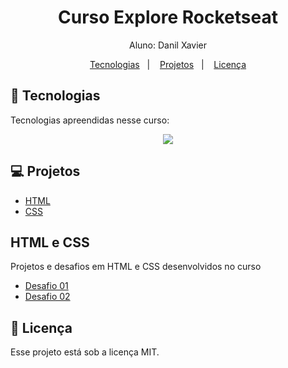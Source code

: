 <h1 align="center"> Curso Explore Rocketseat</h1>

<p align="center">
Aluno: Danil Xavier<br>
</p>

<p align="center">
  <a href="#-tecnologias">Tecnologias</a>&nbsp;&nbsp;&nbsp;|&nbsp;&nbsp;&nbsp;
  <a href="#-projetos">Projetos</a>&nbsp;&nbsp;&nbsp;|&nbsp;&nbsp;&nbsp;
  <a href="#memo-licença">Licença</a>
</p>

## 🚀 Tecnologias

Tecnologias apreendidas nesse curso:

<p align="center">
  <a href="https://skillicons.dev">
    <img src="https://skillicons.dev/icons?i=html,css" />
  </a>
</p>

## 💻 Projetos

- [HTML](#html-e-css)
- [CSS](#html-e-css)

## HTML e CSS

<p>Projetos e desafios em HTML e CSS desenvolvidos no curso</p>

- [Desafio 01](https://github.com/Dandan875/Estudos/tree/master/frontend)
- [Desafio 02](https://github.com/Dandan875/Estudos/tree/master/frontend2)

## :memo: Licença

Esse projeto está sob a licença MIT.
